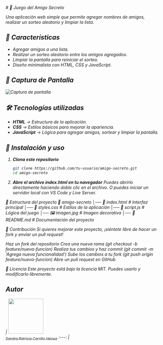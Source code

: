 <em> # 🎁 Juego del Amigo Secreto

Una aplicación web simple que permite agregar nombres de amigos, realizar un sorteo aleatorio y limpiar la lista.

## 🚀 Características

- Agregar amigos a una lista.
- Realizar un sorteo aleatorio entre los amigos agregados.
- Limpiar la pantalla para reiniciar el sorteo.
- Diseño minimalista con HTML, CSS y JavaScript.

## 📸 Captura de Pantalla

![Captura de pantalla]([captura](https://github.com/user-attachments/assets/b9757739-ca3b-4e1c-ac20-48348e8fd336))

## 🛠️ Tecnologías utilizadas

- **HTML** → Estructura de la aplicación.
- **CSS** → Estilos básicos para mejorar la apariencia.
- **JavaScript** → Lógica para agregar amigos, sortear y limpiar la pantalla.

## 🔧 Instalación y uso

1. **Clona este repositorio**  
   ```sh
   git clone https://github.com/tu-usuario/amigo-secreto.git
   cd amigo-secreto
2. **Abre el archivo index.html en tu navegador**
Puedes abrirlo directamente haciendo doble clic en el archivo.
O puedes iniciar un servidor local con VS Code y Live Server.

📜 Estructura del proyecto
📂 amigo-secreto
│── 📜 index.html       # Interfaz principal
│── 📜 styles.css       # Estilos de la aplicación
│── 📜 script.js        # Lógica del juego
│── 🖼️ imagen.jpg       # Imagen decorativa
│── 📜 README.md        # Documentación del proyecto

🤝 Contribución
Si quieres mejorar este proyecto, ¡siéntete libre de hacer un fork y enviar un pull request!

Haz un fork del repositorio
Crea una nueva rama (git checkout -b feature/nueva-funcion)
Realiza tus cambios y haz commit (git commit -m 'Agrega nueva funcionalidad')
Sube los cambios a tu fork (git push origin feature/nueva-funcion)
Abre un pull request en GitHub

📄 Licencia
Este proyecto está bajo la licencia MIT. Puedes usarlo y modificarlo libremente.

## Autor

| [<img src="https://avatars.githubuserconte![52100151](https://github.com/user-attachments/assets/b64e92bc-1917-4c5d-92fa-29faf7c56cf3)
nt.com/u/37356058?v=4" width=115><br><sub>Sandra Patricia Carrillo Velosa</sub>](https://github.com/SandraC-cyber)  :---: |
